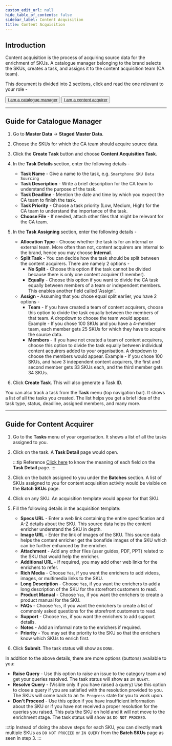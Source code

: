 ```yaml
---
custom_edit_url: null
hide_table_of_contents: false
sidebar_label: Content Acquisition
title: Content Acquisition
---
```


## Introduction

Content acquisition is the process of acquiring source data for the enrichment of SKUs. A catalogue manager belonging to the brand selects the SKUs, creates a task, and assigns it to the content acquisition team (CA team).

This document is divided into 2 sections, click and read the one relevant to your role - 
<div class="button-container">
  <button class="member1"><a href="#guide-for-catalogue-manager">I am a catalogue manager</a></button>
  <button class="member2"><a href="#guide-for-content-acquirer">I am a content acquirer</a></button>
</div>

---

## Guide for Catalogue Manager

1. Go to **Master Data** → **Staged Master Data**.

2. Choose the SKUs for which the CA team should acquire source data.

3. Click the **Create Task** button and choose **Content Acquisition Task**.

4. In the **Task Details** section, enter the following details - 
    * **Task Name** - Give a name to the task, e.g. `Smartphone SKU Data Sourcing`
    * **Task Description** - Write a brief description for the CA team to understand the purpose of the task.
    * **Task Deadline** - Mention the date and time by which you expect the CA team to finish the task.
    * **Task Priority** - Choose a task priority (Low, Medium, High) for the CA team to understand the importance of the task.
    * **Choose File** - If needed, attach other files that might be relevant for the CA team.

5. In the **Task Assigning** section, enter the following details - 
    * **Allocation Type** - Choose whether the task is for an internal or external team. More often than not, content acquirers are internal to the brand, hence you may choose **Internal**.
    * **Split Task** - You can decide how the task should be split between the content acquirers. There are namely 2 options - 
        * **No Split** - Choose this option if the task cannot be divided because there is only one content acquirer (1 member).
        * **Equally** -  Choose this option if you want to divide the CA task equally between members of a team or independent members. This enables another field called 'Assign'.
    * **Assign** - Assuming that you chose equal split earlier, you have 2 options - 
        * **Team** - If you have created a team of content acquirers, choose this option to divide the task equally between the members of that team. A dropdown to choose the team would appear. Example -  If you chose 100 SKUs and you have a 4-member team, each member gets 25 SKUs for which they have to acquire the source data.
        * **Members** - If you have not created a team of content acquirers, choose this option to divide the task equally between individual content acquirers added to your organisation. A dropdown to choose the members would appear. Example -  If you chose 100 SKUs, and have 3 independent content acquirers, the first and second member gets 33 SKUs each, and the third member gets 34 SKUs.

6. Click **Create Task**. This will also generate a Task ID.

You can also track a task from the **Task** menu (top navigation bar). It shows a list of all the tasks you created. The list helps you get a brief idea of the task type, status, deadline, assigned members, and many more.

---

## Guide for Content Acquirer

1. Go to the **Tasks** menu of your organisation. It shows a list of all the tasks assigned to you.

2. Click on the task. A **Task Detail** page would open.

    :::tip Reference
    [Click here](/docs/task-manager/extra/ca-task-details) to know the meaning of each field on the **Task Detail** page.
    :::

3. Click on the batch assigned to you under the **Batches** section. A list of SKUs assigned to you for content acquisition activity would be visible on the **Batch SKUs** page.

4. Click on any SKU. An acquisition template would appear for that SKU.

5. Fill the following details in the acquisition template:
    * **Specs URL** - Enter a web link containing the entire specification and A-Z details about the SKU. This source data helps the content enricher understand the SKU in depth.
    * **Image URL** - Enter the link of images of the SKU. This source data helps the content enricher get the bonafide images of the SKU which can be further enhanced by the enricher.
    * **Attachment** - Add any other files (user guides, PDF, PPT) related to the SKU that would help the enricher.
    * **Additional URL** - If required, you may add other web links for the enrichers to refer.
    * **Rich Media** - Choose `Yes`, if you want the enrichers to add videos, images, or multimedia links to the SKU.
    * **Long Description** - Choose `Yes`, if you want the enrichers to add a long description of the SKU for the storefront customers to read.
    * **Product Manual** - Choose `Yes`, if you want the enrichers to create a product manual for the SKU.
    * **FAQs** - Choose `Yes`, if you want the enrichers to create a list of commonly asked questions for the storefront customers to read.
    * **Support** - Choose `Yes`, if you want the enrichers to add support details.
    * **Notes** - Add an informal note to the enrichers if required.
    * **Priority** - You may set the priority to the SKU so that the enrichers know which SKUs to enrich first.

6. Click **Submit**. The task status will show as `DONE`.

In addition to the above details, there are more options (buttons) available to you:
* **Raise Query** - Use this option to raise an issue to the category team and get your queries resolved. The task status will show as `IN QUERY`.
* **Resolve Query** - (Visible only if you have raised a query) Use this option to close a query if you are satisfied with the resolution provided to you. The SKUs will come back to an `In Progress` state for you to work upon.
* **Don't Proceed** - Use this option if you have insufficient information about the SKU or if you have not received a proper resolution for the queries you raised. This puts the SKU on hold and it will not move to the enrichment stage. The task status will show as `DO NOT PROCEED`.

:::tip
Instead of doing the above steps for each SKU, you can directly mark multiple SKUs as `DO NOT PROCEED` or `IN QUERY` from the **Batch SKUs** page as seen in step 3.
:::


 














